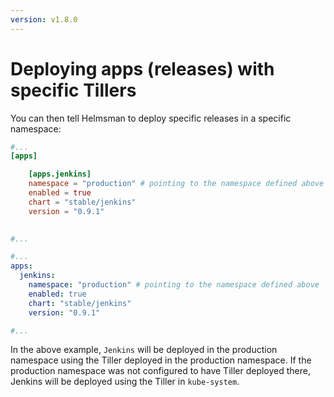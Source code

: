```yaml
---
version: v1.8.0
---
```


# Deploying apps (releases) with specific Tillers
You can then tell Helmsman to deploy specific releases in a specific namespace:

```toml
#...
[apps]

    [apps.jenkins]
    namespace = "production" # pointing to the namespace defined above
    enabled = true
    chart = "stable/jenkins"
    version = "0.9.1"
    

#...

```

```yaml
#...
apps:
  jenkins:
    namespace: "production" # pointing to the namespace defined above
    enabled: true
    chart: "stable/jenkins"
    version: "0.9.1"

#...

```

In the above example, `Jenkins` will be deployed in the production namespace using the Tiller deployed in the production namespace. If the production namespace was not configured to have Tiller deployed there, Jenkins will be deployed using the Tiller in `kube-system`.